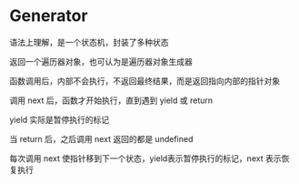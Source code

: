 # Generator

语法上理解，是一个状态机，封装了多种状态

返回一个遍历器对象，也可认为是遍历器对象生成器

函数调用后，内部不会执行，不返回最终结果，而是返回指向内部的指针对象

调用 next 后，函数才开始执行，直到遇到 yield 或 return

yield 实际是暂停执行的标记

当 return 后，之后调用 next 返回的都是 undefined

每次调用 next 使指针移到下一个状态，yield表示暂停执行的标记，next 表示恢复执行
